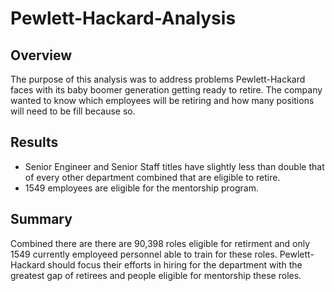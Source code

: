 # Pewlett-Hackard-Analysis
## Overview
The purpose of this analysis was to address problems Pewlett-Hackard faces with its baby boomer generation getting ready to retire. The company wanted to know which employees will be retiring and how many positions will need to be fill because so.

## Results
- Senior Engineer and Senior Staff titles have slightly less than double that of every other department combined that are eligible to retire.
- 1549 employees are eligible for the mentorship program.

## Summary
Combined there are there are 90,398 roles eligible for retirment and only 1549 currently employeed personnel able to train for these roles. Pewlett-Hackard should focus their efforts in hiring for the department with the greatest gap of retirees and people eligible for mentorship these roles.